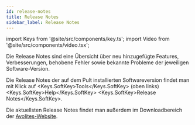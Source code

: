 ```yaml
---
id: release-notes
title: Release Notes
sidebar_label: Release Notes
---
```


import Keys from '@site/src/components/key.ts';
import Video from '@site/src/components/video.tsx';

Die Release Notes sind eine Übersicht über neu hinzugefügte Features,
Verbesserungen, behobene Fehler sowie bekannte Probleme der jeweiligen
Software-Version.

Die Release Notes der auf dem Pult installierten Softwareversion findet
man mit Klick auf <Keys.SoftKey>Tools</Keys.SoftKey> (oben links) <Keys.SoftKey>Help</Keys.SoftKey> <Keys.SoftKey>Release Notes</Keys.SoftKey>.

Die aktuellsten Release Notes findet man außerdem im Downloadbereich der
[Avolites-Website](https://www.avolites.com/software).
